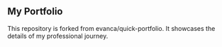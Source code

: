 ## My Portfolio

This repository is forked from evanca/quick-portfolio. It showcases the details of my professional journey.
